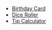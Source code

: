 - [Birthday Card](https://github.com/MuchsinA08/Happy-Birthday)
- [Dice Roller](https://github.com/MuchsinA08/Dice-Roller)
- [Tip Calculator](https://github.com/MuchsinA08/Tip_Time)
